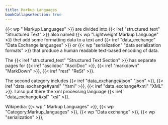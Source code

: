 ```yaml
---
title: Markup Languages
bookCollapseSection: true
---
```


{{< wp " Markup Languages" >}} are divided into
{{< iref "structured_text" "Structured Text" >}}
also named {{< wp "Lightweight Markup Language" >}} thet add some formatting
data to a text and {{< iref "data_exchange" "Data Exchange languages" >}}
or {{< wp "serialization"  "data serialization formats" >}}  that produce a human
readable text-based encoding of data.

The {{< iref "structured_text" "Structured Text Section" >}}
has separate pages for
{{< iref "asciidoc" "AsciiDoc" >}},
{{< iref "markdown" "MarkDown" >}},
{{< iref "rest" "ReSt" >}}.

The second category includes
{{< iref "data_exchange#json" "json" >}},
{{< iref "data_exchange#yaml" "Yaml" >}},
{{< iref "data_exchange#xml" "XML" >}}.
I also put there the xml processing language
{{< iref "data_exchange#xsl" "xsl" >}}.

Wikipedia: {{< wp " Markup Languages" >}}, {{< wp "Category:Markup_languages" >}}, {{< wp "Data exchange" >}}, {{< wp "serialization" >}},

<!-- Local Variables: -->
<!-- mode: markdown -->
<!-- ispell-local-dictionary: english -->
<!-- End: -->
